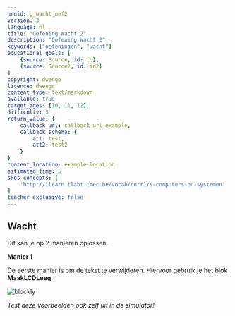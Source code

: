 ```yaml
---
hruid: g_wacht_oef2
version: 3
language: nl
title: "Oefening Wacht 2"
description: "Oefening Wacht 2"
keywords: ["oefeningen", "wacht"]
educational_goals: [
    {source: Source, id: id}, 
    {source: Source2, id: id2}
]
copyright: dwengo
licence: dwengo
content_type: text/markdown
available: true
target_ages: [10, 11, 12]
difficulty: 3
return_value: {
    callback_url: callback-url-example,
    callback_schema: {
        att: test,
        att2: test2
    }
}
content_location: example-location
estimated_time: 5
skos_concepts: [
    'http://ilearn.ilabt.imec.be/vocab/curr1/s-computers-en-systemen'
]
teacher_exclusive: false
---
```

## Wacht

Dit kan je op 2 manieren oplossen. 

**Manier 1**

De eerste manier is om de tekst te verwijderen. Hiervoor gebruik je het blok **MaakLCDLeeg**.

![blockly](@learning-object/wacht_m2/nl/3)

*Test deze voorbeelden ook zelf uit in de simulator!*
